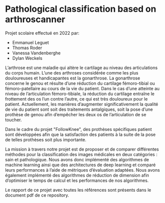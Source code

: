 # Pathological classification based on arthroscanner
Projet scolaire effectué en 2022 par:
- Emmanuel Leguet
- Thomas Roder
- Vanessa Vandenberghe
- Dylan Weckels

L’arthrose est une maladie qui altère le cartilage au niveau des articulations du corps humain. L’une
des arthroses considérée comme les plus douloureuses et handicapantes est la gonarthrose. La gonarthrose
concerne le genou et résulte d’une réduction du cartilage fémoro-tibial ou fémoro-patellaire au cours de la
vie du patient. Dans le cas d’une atteinte au niveau de l’articulation fémoro-tibiale, la réduction du cartilage
entraîne le frottement des os l’un contre l’autre, ce qui est très douloureux pour le patient. Actuellement,
les manières d’augmenter significativement la qualité de vie du patient sont soit des traitements antalgiques,
soit la pose d’une prothèse de genou afin d’empêcher les deux os de l’articulation de se toucher. 

Dans le cadre du projet "FollowKnee", des prothèses spécifiques patient sont développées afin que la
satisfaction des patients à la suite de la pose de telles prothèses soit plus importante. 

La mission à travers notre projet est de proposer et de comparer différentes méthodes pour
la classification des images médicales en deux catégories : sain et pathologique. Nous avons donc
implémenté des algorithmes de machine learning ainsi que des architectures de deep learning et comparé
leurs performances à l’aide de métriques d’évaluation adaptées. Nous avons également implémenté des
algorithmes de réduction de dimension afin d’optimiser le temps de calcul et les performances de nos
algorithmes. 

Le rapport de ce projet avec toutes les références sont présents dans le document pdf de ce repository. 

